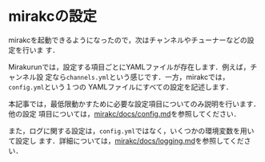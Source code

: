 # mirakcの設定

mirakcを起動できるようになったので，次はチャンネルやチューナーなどの設定を行いま
す．

Mirakurunでは，設定する項目ごとにYAMLファイルが存在します．例えば，チャンネル設
定なら`channels.yml`という感じです．一方，mirakcでは，`config.yml`という１つの
YAMLファイルにすべての設定を記述します．

本記事では，最低限動かすために必要な設定項目についてのみ説明を行います．他の設定
項目については，[mirakc/docs/config.md]を参照してください．

また，ログに関する設定は，`config.yml`ではなく，いくつかの環境変数を用いて設定し
ます．詳細については，[mirakc/docs/logging.md]を参照してください．

[mirakc/docs/config.md]: https://github.com/mirakc/mirakc/blob/main/docs/config.md
[mirakc/docs/logging.md]: https://github.com/mirakc/mirakc/blob/main/docs/logging.md
